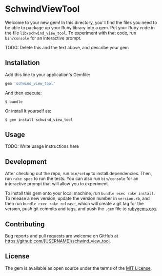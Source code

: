 # SchwindViewTool

Welcome to your new gem! In this directory, you'll find the files you need to be able to package up your Ruby library into a gem. Put your Ruby code in the file `lib/schwind_view_tool`. To experiment with that code, run `bin/console` for an interactive prompt.

TODO: Delete this and the text above, and describe your gem

## Installation

Add this line to your application's Gemfile:

```ruby
gem 'schwind_view_tool'
```

And then execute:

    $ bundle

Or install it yourself as:

    $ gem install schwind_view_tool

## Usage

TODO: Write usage instructions here

## Development

After checking out the repo, run `bin/setup` to install dependencies. Then, run `rake spec` to run the tests. You can also run `bin/console` for an interactive prompt that will allow you to experiment.

To install this gem onto your local machine, run `bundle exec rake install`. To release a new version, update the version number in `version.rb`, and then run `bundle exec rake release`, which will create a git tag for the version, push git commits and tags, and push the `.gem` file to [rubygems.org](https://rubygems.org).

## Contributing

Bug reports and pull requests are welcome on GitHub at https://github.com/[USERNAME]/schwind_view_tool.


## License

The gem is available as open source under the terms of the [MIT License](http://opensource.org/licenses/MIT).

